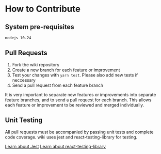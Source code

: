 # How to Contribute

## System pre-requisites

```sh
nodejs 10.24
```

## Pull Requests

1. Fork the wiki repository
2. Create a new branch for each feature or improvement
3. Test your changes with `yarn test`. Please also add new tests if neccessary
4. Send a pull request from each feature branch

It is very important to separate new features or improvements into separate feature branches, and to send a
pull request for each branch. This allows each feature or improvement to be reviewed and merged individually.

## Unit Testing

All pull requests must be accompanied by passing unit tests and complete code coverage. wiki uses jest and react-testing-library for testing.

[Learn about Jest](https://jestjs.io/)
[Learn about react-testing-library](https://github.com/kentcdodds/react-testing-library)
